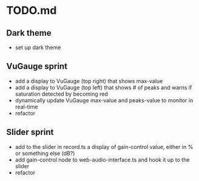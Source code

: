 # TODO.md

## Dark theme
* set up dark theme

## VuGauge sprint
* add a display to VuGauge (top right) that shows max-value
* add a display to VuGauge (top left) that shows # of peaks and warns if saturation detected by becoming red 
* dynamically update VuGauge max-value and peaks-value to monitor in real-time
* refactor

## Slider sprint
* add to the slider in record.ts a display of gain-control value, either in % or something else (dB?) 
* add gain-control node to web-audio-interface.ts and hook it up to the slider
* refactor
